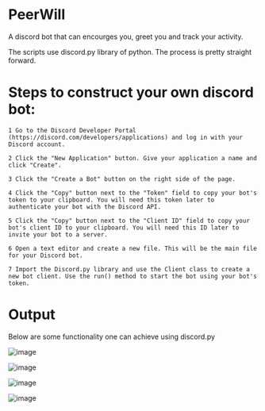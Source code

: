 # PeerWill

A discord bot that can encourges you, greet you and track your activity. 

The scripts use discord.py library of python. The process is pretty straight forward. 

# Steps to construct your own discord bot:
	1 Go to the Discord Developer Portal (https://discord.com/developers/applications) and log in with your Discord account.

	2 Click the "New Application" button. Give your application a name and click "Create".

	3 Click the "Create a Bot" button on the right side of the page.

	4 Click the "Copy" button next to the "Token" field to copy your bot's token to your clipboard. You will need this token later to authenticate your bot with the Discord API.

	5 Click the "Copy" button next to the "Client ID" field to copy your bot's client ID to your clipboard. You will need this ID later to invite your bot to a server.

	6 Open a text editor and create a new file. This will be the main file for your Discord bot.

	7 Import the Discord.py library and use the Client class to create a new bot client. Use the run() method to start the bot using your bot's token.


# Output
Below are some functionality one can achieve using discord.py 

  ![image](https://user-images.githubusercontent.com/55092131/209943763-71ecb3d4-c5a3-4d4e-988b-5577766d0403.png)

  ![image](https://user-images.githubusercontent.com/55092131/209943862-c3530d89-6329-4ed2-9ba5-9dd9a2451538.png)

  ![image](https://user-images.githubusercontent.com/55092131/209944182-8e1c0748-7286-427d-b72a-3835e15d2a87.png)

  ![image](https://user-images.githubusercontent.com/55092131/209944344-d4411b8f-0d65-47df-a46b-7e10de94fda1.png)
